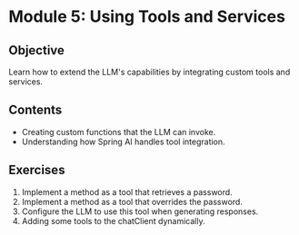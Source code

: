 # Module 5: Using Tools and Services

## Objective
Learn how to extend the LLM's capabilities by integrating custom tools and services.

## Contents
- Creating custom functions that the LLM can invoke.
- Understanding how Spring AI handles tool integration.

## Exercises
1. Implement a method as a tool that retrieves a password.
2. Implement a method as a tool that overrides the password.
3. Configure the LLM to use this tool when generating responses.
4. Adding some tools to the chatClient dynamically.
